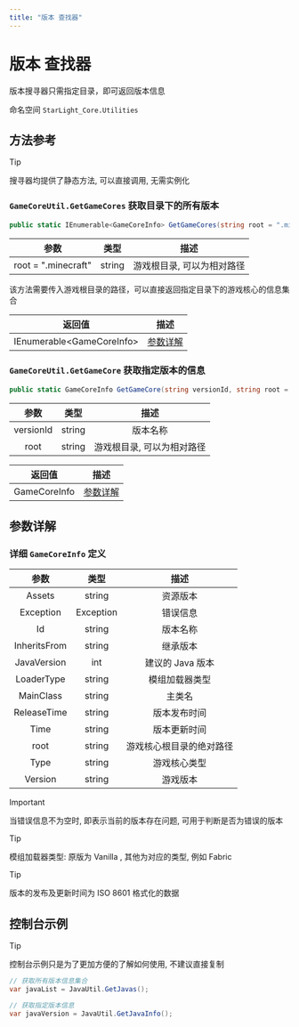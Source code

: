 ```yaml
---
title: "版本 查找器"
---
```


# 版本 查找器

版本搜寻器只需指定目录，即可返回版本信息

命名空间 `StarLight_Core.Utilities`

## 方法参考

> [!TIP]
> 搜寻器均提供了静态方法, 可以直接调用, 无需实例化

### `GameCoreUtil.GetGameCores` 获取目录下的所有版本

```csharp
public static IEnumerable<GameCoreInfo> GetGameCores(string root = ".minecraft")
```

| 参数                  | 类型     | 描述             |
|---------------------|--------|----------------|
| root = ".minecraft" | string | 游戏根目录, 可以为相对路径 |

该方法需要传入游戏根目录的路径，可以直接返回指定目录下的游戏核心的信息集合

| 返回值                         | 描述                                               |
|-----------------------------|--------------------------------------------------|
| IEnumerable\<GameCoreInfo\> | [参数详解](/Fetcher/Version.html#详细-gamecoreinfo-定义) |

### `GameCoreUtil.GetGameCore` 获取指定版本的信息

```csharp
public static GameCoreInfo GetGameCore(string versionId, string root = ".minecraft")
```

|    参数     |   类型   |       描述       |
|:---------:|:------:|:--------------:|
| versionId | string |      版本名称      |
|   root    | string | 游戏根目录, 可以为相对路径 | 

| 返回值          | 描述                                               |
|--------------|--------------------------------------------------|
| GameCoreInfo | [参数详解](/Fetcher/Version.html#详细-gamecoreinfo-定义) |

## 参数详解

### 详细 `GameCoreInfo` 定义

|      参数      |    类型     |      描述      |
|:------------:|:---------:|:------------:|
|    Assets    |  string   |     资源版本     |
|  Exception   | Exception |     错误信息     |
|      Id      |  string   |     版本名称     |
| InheritsFrom |  string   |     继承版本     |
| JavaVersion  |    int    | 建议的 Java 版本  |
|  LoaderType  |  string   |   模组加载器类型    |
|  MainClass   |  string   |     主类名      |
| ReleaseTime  |  string   |    版本发布时间    |
|     Time     |  string   |    版本更新时间    |
|     root     |  string   | 游戏核心根目录的绝对路径 |
|     Type     |  string   |    游戏核心类型    |
|   Version    |  string   |     游戏版本     |

> [!IMPORTANT]
> 当错误信息不为空时, 即表示当前的版本存在问题, 可用于判断是否为错误的版本

> [!TIP]
> 模组加载器类型: 原版为 Vanilla , 其他为对应的类型, 例如 Fabric

> [!TIP]
> 版本的发布及更新时间为 ISO 8601 格式化的数据

## 控制台示例

> [!TIP]
> 控制台示例只是为了更加方便的了解如何使用, 不建议直接复制

```csharp
// 获取所有版本信息集合
var javaList = JavaUtil.GetJavas();

// 获取指定版本信息
var javaVersion = JavaUtil.GetJavaInfo();
```
